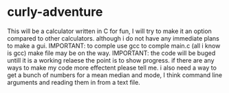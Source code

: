 # curly-adventure
This will be a calculator written in C for fun, I will try to make it an option compared to other calculators. although i do not have any immediate plans to make a gui.
IMPORTANT: to comple use gcc to comple main.c     (all i know is gcc) make file may be on the way.
IMPORTANT: the code will be buged untill it is a working relaese the point is to show progress.
if there are any ways to make my code more effectent please tell me.
i also need a way to get a bunch of numbers for a mean median and mode, I think command line arguments and reading them in from a text file.
